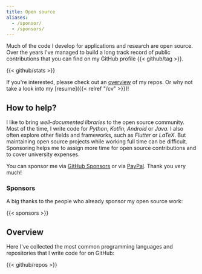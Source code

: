 ```yaml
---
title: Open source
aliases:
  - /sponsor/
  - /sponsors/
---
```


Much of the code I develop for applications and research are open source.
Over the years I've managed to build a long track record of public contributions that you can find on my GitHub profile {{< github/tag >}}.

{{< github/stats >}}

If you're interested, please check out an [overview](#overview) of my repos.
Or why not take a look into my [resume]({{< relref "/cv" >}})!

## How to help?

I like to bring _well-documented libraries_ to the open source community.
Most of the time, I write code for _Python_, _Kotlin_, _Android_ or _Java_.
I also often explore other fields and frameworks, such as _Flutter_ or _LaTeX_.
But maintaining open source projects while working full time can be difficult.
Sponsoring helps me to assign more time for open source contributions and to cover university expenses.

You can sponsor me via [GitHub Sponsors](https://github.com/sponsors/heinrichreimer) or via [PayPal](https://paypal.com/cgi-bin/webscr?cmd=_s-xclick&hosted_button_id=6XPPSCX7MQD3W). Thank you very much!

### Sponsors

A big thanks to the people who already sponsor my open source work:

{{< sponsors >}}

## Overview

Here I've collected the most common programming languages and repositories that I write code for on GitHub:

{{< github/repos >}}
